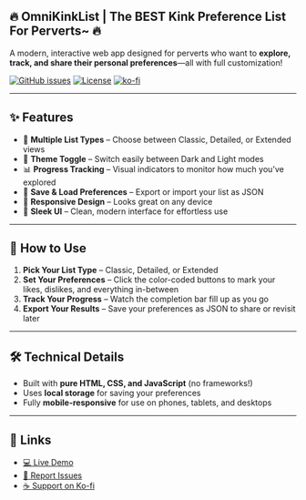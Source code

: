 ## 🔥 OmniKinkList | The BEST Kink Preference List For Perverts~ 🔥

A modern, interactive web app designed for perverts who want to **explore, track, and share their personal preferences**—all with full customization!

[![GitHub issues](https://img.shields.io/github/issues/FIREPAWER07/SpicetifyInstaller.svg)](https://github.com/FIREPAWER07/SpicetifyInstaller/issues)
[![License](https://img.shields.io/github/license/FIREPAWER07/SpicetifyInstaller.svg)](LICENSE)
[![ko-fi](https://ko-fi.com/img/githubbutton_sm.svg)](https://ko-fi.com/D1D31CKA7D)

---

## ✨ Features

* 🎯 **Multiple List Types** – Choose between Classic, Detailed, or Extended views
* 🌙 **Theme Toggle** – Switch easily between Dark and Light modes
* 📊 **Progress Tracking** – Visual indicators to monitor how much you’ve explored
* 💾 **Save & Load Preferences** – Export or import your list as JSON
* 📱 **Responsive Design** – Looks great on any device
* 🎨 **Sleek UI** – Clean, modern interface for effortless use

---

## 🚀 How to Use

1. **Pick Your List Type** – Classic, Detailed, or Extended
2. **Set Your Preferences** – Click the color-coded buttons to mark your likes, dislikes, and everything in-between
3. **Track Your Progress** – Watch the completion bar fill up as you go
4. **Export Your Results** – Save your preferences as JSON to share or revisit later

---

## 🛠️ Technical Details

* Built with **pure HTML, CSS, and JavaScript** (no frameworks!)
* Uses **local storage** for saving your preferences
* Fully **mobile-responsive** for use on phones, tablets, and desktops

---

## 🔗 Links

* [💻 Live Demo](https://firepawer07.github.io/OmniKinkList/)
* [🐞 Report Issues](https://github.com/FIREPAWER07/SpicetifyInstaller/issues)
* [☕ Support on Ko-fi](https://ko-fi.com/D1D31CKA7D)
